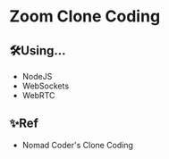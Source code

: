 # Zoom Clone Coding

## 🛠Using...
- NodeJS  
- WebSockets  
- WebRTC  

## ✨Ref
- Nomad Coder's Clone Coding
